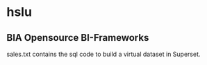# hslu

## BIA Opensource BI-Frameworks

sales.txt contains the sql code to build a virtual dataset in Superset.
